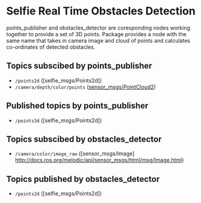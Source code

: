 # Selfie Real Time Obstacles Detection
points_publisher and obstacles_detector are coresponding nodes working together to provide a set of 3D points. Package provides a node with the same name that takes in camera image and cloud of points and calculates co-ordinates of detected obstacles.


## Topics subscibed by points_publisher
- `/points2d` ([selfie_msgs/Points2d])
- `/camera/depth/color/points` ([sensor_msgs/PointCloud2](http://docs.ros.org/melodic/api/sensor_msgs/html/msg/PointCloud2.html))
## Published topics by points_publisher
- `/points3d` ([selfie_msgs/Points2d])

## Topics subscibed by obstacles_detector
- `/camera/color/image_raw` ([sensor_msgs/Image] http://docs.ros.org/melodic/api/sensor_msgs/html/msg/Image.html)
## Topics published by obstacles_detector
- `/points2d` ([selfie_msgs/Points2d])

